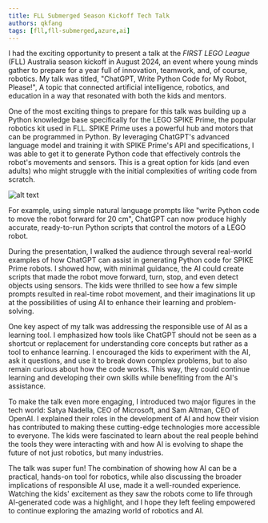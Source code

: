 ```yaml
---
title: FLL Submerged Season Kickoff Tech Talk
authors: qkfang
tags: [fll,fll-submerged,azure,ai]
---
```



I had the exciting opportunity to present a talk at the *FIRST LEGO League* (FLL) Australia season kickoff in August 2024, an event where young minds gather to prepare for a year full of innovation, teamwork, and, of course, robotics. My talk was titled, "ChatGPT, Write Python Code for My Robot, Please!", A topic that connected artificial intelligence, robotics, and education in a way that resonated with both the kids and mentors.

One of the most exciting things to prepare for this talk was building up a Python knowledge base specifically for the LEGO SPIKE Prime, the popular robotics kit used in FLL. SPIKE Prime uses a powerful hub and motors that can be programmed in Python. By leveraging ChatGPT's advanced language model and training it with SPIKE Prime's API and specifications, I was able to get it to generate Python code that effectively controls the robot's movements and sensors. This is a great option for kids (and even adults) who might struggle with the initial complexities of writing code from scratch.

![alt text](/imgblog/fll-submerged-kickoff.png)

For example, using simple natural language prompts like "write Python code to move the robot forward for 20 cm", ChatGPT can now produce highly accurate, ready-to-run Python scripts that control the motors of a LEGO robot.

During the presentation, I walked the audience through several real-world examples of how ChatGPT can assist in generating Python code for SPIKE Prime robots. I showed how, with minimal guidance, the AI could create scripts that made the robot move forward, turn, stop, and even detect objects using sensors. The kids were thrilled to see how a few simple prompts resulted in real-time robot movement, and their imaginations lit up at the possibilities of using AI to enhance their learning and problem-solving.

One key aspect of my talk was addressing the responsible use of AI as a learning tool. I emphasized how tools like ChatGPT should not be seen as a shortcut or replacement for understanding core concepts but rather as a tool to enhance learning. I encouraged the kids to experiment with the AI, ask it questions, and use it to break down complex problems, but to also remain curious about how the code works. This way, they could continue learning and developing their own skills while benefiting from the AI's assistance.

To make the talk even more engaging, I introduced two major figures in the tech world: Satya Nadella, CEO of Microsoft, and Sam Altman, CEO of OpenAI. I explained their roles in the development of AI and how their vision has contributed to making these cutting-edge technologies more accessible to everyone. The kids were fascinated to learn about the real people behind the tools they were interacting with and how AI is evolving to shape the future of not just robotics, but many industries.

The talk was super fun! The combination of showing how AI can be a practical, hands-on tool for robotics, while also discussing the broader implications of responsible AI use, made it a well-rounded experience. Watching the kids' excitement as they saw the robots come to life through AI-generated code was a highlight, and I hope they left feeling empowered to continue exploring the amazing world of robotics and AI.
